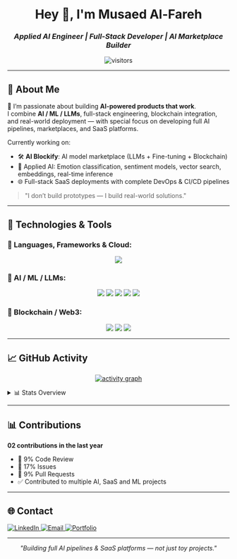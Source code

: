 <h1 align="center">Hey 👋, I'm Musaed Al-Fareh</h1>
<h3 align="center"><em>Applied AI Engineer | Full-Stack Developer | AI Marketplace Builder</em></h3>

<p align="center">
  <img src="https://visitor-badge.laobi.icu/badge?page_id=MusaedMusaedSadeqMusaedAl-Fareh225739&color=0E75B6&style=flat-square" alt="visitors"/>
</p>

---

## 🚀 About Me

🎯 I’m passionate about building **AI-powered products that work**.  
I combine **AI / ML / LLMs**, full-stack engineering, blockchain integration, and real-world deployment — with special focus on developing full AI pipelines, marketplaces, and SaaS platforms.

Currently working on:

- 🛠 **AI Blockify**: AI model marketplace (LLMs + Fine-tuning + Blockchain)
- 🧪 Applied AI: Emotion classification, sentiment models, vector search, embeddings, real-time inference
- 🌐 Full-stack SaaS deployments with complete DevOps & CI/CD pipelines

> "I don’t build prototypes — I build real-world solutions."

---

## 🧰 Technologies & Tools

### 🔗 Languages, Frameworks & Cloud:

<p align="center">
  <img src="https://skillicons.dev/icons?i=python,typescript,javascript,react,nextjs,nodejs,fastapi,express,php,html,css,sass,tailwind,postgres,mongodb,mysql,firebase,docker,kubernetes,vercel,netlify,nginx,cloudflare,git,github,vscode,figma" />
</p>

### 🔗 AI / ML / LLMs:

<p align="center">
  <img src="https://skillicons.dev/icons?i=tensorflow,pytorch" />
  <img src="https://img.shields.io/badge/HuggingFace-F9A03C?style=for-the-badge&logo=huggingface&logoColor=white" />
  <img src="https://img.shields.io/badge/LangChain-000000?style=for-the-badge&logo=langchain&logoColor=white" />
  <img src="https://img.shields.io/badge/Gemini-4285F4?style=for-the-badge&logo=google&logoColor=white" />
  <img src="https://img.shields.io/badge/OpenAI-412991?style=for-the-badge&logo=openai&logoColor=white" />
</p>

### 🔗 Blockchain / Web3:

<p align="center">
  <img src="https://img.shields.io/badge/Ethereum-3C3C3D?style=for-the-badge&logo=ethereum&logoColor=white" />
  <img src="https://img.shields.io/badge/MetaMask-F6851B?style=for-the-badge&logo=metamask&logoColor=white" />
  <img src="https://img.shields.io/badge/Web3.js-3C3C3D?style=for-the-badge&logo=web3.js&logoColor=white" />
</p>

---

## 📈 GitHub Activity

<p align="center">
  <a href="https://github.com/MusaedMusaedSadeqMusaedAl-Fareh225739">
    <img src="https://github-readme-activity-graph.vercel.app/graph?username=MusaedMusaedSadeqMusaedAl-Fareh225739&theme=github-compact" alt="activity graph"/>
  </a>
</p>

<details>
<summary>📊 Stats Overview</summary>

<p align="center">
  <img src="https://github-readme-stats.vercel.app/api?username=MusaedMusaedSadeqMusaedAl-Fareh225739&show_icons=true&theme=github_dark&hide_title=true" height="165"/>
  <img src="https://github-readme-stats.vercel.app/api/top-langs/?username=MusaedMusaedSadeqMusaedAl-Fareh225739&layout=compact&theme=github_dark&hide_title=true" height="165"/>
</p>

</details>

---

## 📊 Contributions

**02 contributions in the last year**

- 🔧 9% Code Review  
- 🐞 17% Issues  
- 🚀 9% Pull Requests  
- ✅ Contributed to multiple AI, SaaS and ML projects

---

## 🌐 Contact

<a href="https://www.linkedin.com/in/your-linkedin" target="_blank">
  <img alt="LinkedIn" src="https://img.shields.io/badge/LinkedIn-0A66C2?style=for-the-badge&logo=linkedin&logoColor=white"/>
</a>
<a href="mailto:your.email@domain.com" target="_blank">
  <img alt="Email" src="https://img.shields.io/badge/Email-D14836?style=for-the-badge&logo=gmail&logoColor=white"/>
</a>
<a href="https://your-portfolio.com" target="_blank">
  <img alt="Portfolio" src="https://img.shields.io/badge/Portfolio-000000?style=for-the-badge&logo=vercel&logoColor=white"/>
</a>

---

<p align="center"><em>"Building full AI pipelines & SaaS platforms — not just toy projects."</em></p>
